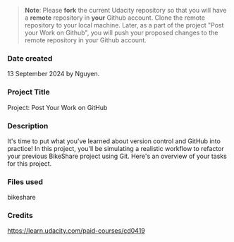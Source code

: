 >**Note**: Please **fork** the current Udacity repository so that you will have a **remote** repository in **your** Github account. Clone the remote repository to your local machine. Later, as a part of the project "Post your Work on Github", you will push your proposed changes to the remote repository in your Github account.

### Date created
13 September 2024 by Nguyen.

### Project Title
Project: Post Your Work on GitHub

### Description
It's time to put what you've learned about version control and GitHub into practice! In this project, you'll be simulating a realistic workflow to refactor your previous BikeShare project using Git. Here's an overview of your tasks for this project.

### Files used
bikeshare

### Credits
https://learn.udacity.com/paid-courses/cd0419

